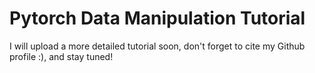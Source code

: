 # Pytorch Data Manipulation Tutorial
I will upload a more detailed tutorial soon, don't forget to cite my Github profile :), and stay tuned!
